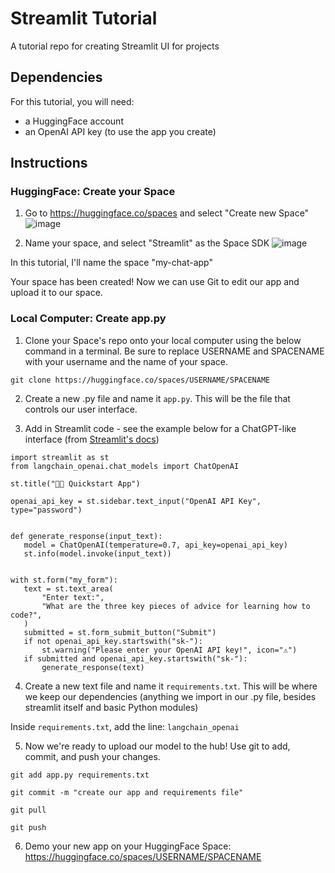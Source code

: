 # Streamlit Tutorial
A tutorial repo for creating Streamlit UI for projects

## Dependencies

For this tutorial, you will need:

- a HuggingFace account
- an OpenAI API key (to use the app you create)

## Instructions

### HuggingFace: Create your Space

1. Go to https://huggingface.co/spaces and select "Create new Space"
![image](https://github.com/user-attachments/assets/f4bfa634-42df-491b-b583-83425786947e)

2. Name your space, and select "Streamlit" as the Space SDK
![image](https://github.com/user-attachments/assets/95a0ad6f-7801-4d2b-a5c4-52082b6733ee)

In this tutorial, I'll name the space "my-chat-app"

Your space has been created! Now we can use Git to edit our app and upload it to our space. 

### Local Computer: Create app.py

1. Clone your Space's repo onto your local computer using the below command in a terminal. Be sure to replace USERNAME and SPACENAME with your username and the name of your space.

`git clone https://huggingface.co/spaces/USERNAME/SPACENAME`

2. Create a new .py file and name it `app.py`. This will be the file that controls our user interface.

3. Add in Streamlit code - see the example below for a ChatGPT-like interface (from [Streamlit's docs](https://docs.streamlit.io/develop/tutorials/llms/llm-quickstart))

 ```
import streamlit as st
from langchain_openai.chat_models import ChatOpenAI

st.title("🦜🔗 Quickstart App")

openai_api_key = st.sidebar.text_input("OpenAI API Key", type="password")


def generate_response(input_text):
    model = ChatOpenAI(temperature=0.7, api_key=openai_api_key)
    st.info(model.invoke(input_text))


with st.form("my_form"):
    text = st.text_area(
        "Enter text:",
        "What are the three key pieces of advice for learning how to code?",
    )
    submitted = st.form_submit_button("Submit")
    if not openai_api_key.startswith("sk-"):
        st.warning("Please enter your OpenAI API key!", icon="⚠")
    if submitted and openai_api_key.startswith("sk-"):
        generate_response(text)
```

4. Create a new text file and name it `requirements.txt`. This will be where we keep our dependencies (anything we import in our .py file, besides streamlit itself and basic Python modules)

Inside `requirements.txt`, add the line:
`langchain_openai`

5. Now we're ready to upload our model to the hub! Use git to add, commit, and push your changes.

`git add app.py requirements.txt`

`git commit -m "create our app and requirements file"`

`git pull`

`git push`


6. Demo your new app on your HuggingFace Space: https://huggingface.co/spaces/USERNAME/SPACENAME
